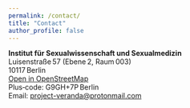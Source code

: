 ```yaml
---
permalink: /contact/
title: "Contact"
author_profile: false
---
```

<head>
  <!-- Leaflet CSS & JS -->
  <link rel="stylesheet"
        href="https://unpkg.com/leaflet@1.9.4/dist/leaflet.css"
        integrity="sha256-p4NxAoJBhIIN+hmNHrzRCf9tD/miZyoHS5obTRR9BMY="
        crossorigin=""/>
  <script src="https://unpkg.com/leaflet@1.9.4/dist/leaflet.js"
          integrity="sha256-20nQCchB9co0qIjJZRGuk2/Z9VM+kNiyxNV1lvTlZBo="
          crossorigin=""></script>

  <style>
    #map { height: 330px; }
  </style>
</head>

<!-- ==================== CONTACT DETAILS ==================== -->
<i class="fa-li fas fa-map-marker fa-2x" aria-hidden="true"></i>
<strong>Institut für Sexualwissenschaft und Sexualmedizin</strong><br>
Luisenstraße 57 (Ebene 2, Raum 003)<br>
10117 Berlin<br>
<a href="https://www.openstreetmap.org/directions?from=&to=52.525650%2C13.379305"
   target="_blank" rel="noopener noreferrer">
  Open in OpenStreetMap
</a><br>
Plus‑code: G9GH+7P Berlin<br>
Email: <a href="mailto:project-veranda@protonmail.com">project-veranda@protonmail.com</a>

<!-- ==================== MAP ==================== -->
<i class="fa-li fas fa-compass fa-2x" aria-hidden="true"></i>
<div id="map"></div>

<script>
  // ----- NEW COORDINATES (Luisenstraße 57) -----
  const loc = [52.525650, 13.379305];   // latitude, longitude

  // Initialise the map centred on the new location
  const map = L.map('map').setView(loc, 16);

  // Add OpenStreetMap tiles
  L.tileLayer('https://tile.openstreetmap.org/{z}/{x}/{y}.png', {
    maxZoom: 19,
    attribution: '&copy; <a href="http://www.openstreetmap.org/copyright">OpenStreetMap</a>'
  }).addTo(map);

  // Marker at the exact point
  const marker = L.marker(loc).addTo(map);

  // Popup with the full address (helps confirm the spot)
  const addressHtml = `
    <strong>Institut für Sexualwissenschaft und Sexualmedizin</strong><br>
    Luisenstraße 57 (Ebene 2, Raum 003)<br>
    10117 Berlin
  `;
  marker.bindPopup(addressHtml).openPopup();   // opens automatically on load
</script>
